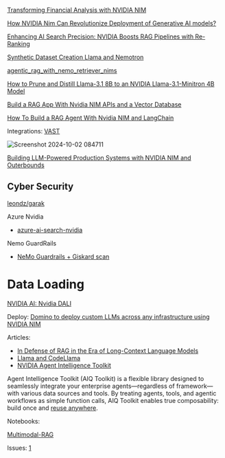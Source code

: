 [Transforming Financial Analysis with NVIDIA NIM](https://developer.nvidia.com/blog/transforming-financial-analysis-with-nvidia-nim/)

[How NVIDIA Nim Can Revolutionize Deployment of Generative AI models?](https://pub.towardsai.net/how-nvidia-nim-can-revolutionize-deployment-of-generative-ai-aba167a106da) 

[Enhancing AI Search Precision: NVIDIA Boosts RAG Pipelines with Re-Ranking](https://blockchain.news/news/enhancing-ai-search-precision-nvidia-boosts-rag-pipelines#google_vignette)


[Synthetic Dataset Creation Llama and Nemotron](https://mer.vin/2024/07/synthetic-dataset-creation-llama-and-nemotron/)

[agentic_rag_with_nemo_retriever_nims](https://github.com/NVIDIA/GenerativeAIExamples/blob/main/notebooks/agentic_rag_with_nemo_retriever_nims.ipynb)


[How to Prune and Distill Llama-3.1 8B to an NVIDIA Llama-3.1-Minitron 4B Model](https://developer.nvidia.com/blog/how-to-prune-and-distill-llama-3-1-8b-to-an-nvidia-llama-3-1-minitron-4b-model/)

[Build a RAG App With Nvidia NIM APIs and a Vector Database](https://thenewstack.io/build-a-rag-app-with-nvidia-nim-apis-and-a-vector-database/)

[How To Build a RAG Agent With Nvidia NIM and LangChain](https://thenewstack.io/how-to-build-a-rag-agent-with-nvidia-nim-and-langchain/)

Integrations:
[VAST](https://blocksandfiles.com/2024/10/01/vast-insightengine/)

![Screenshot 2024-10-02 084711](https://github.com/user-attachments/assets/615e5cd7-507c-431d-9626-4ea2971b4fea)

[Building LLM-Powered Production Systems with NVIDIA NIM and Outerbounds](https://developer.nvidia.com/blog/building-llm-powered-production-systems-with-nvidia-nim-and-outerbounds/)



## Cyber Security
[leondz/garak](https://developer.nvidia.com/blog/nvidia-presents-ai-security-expertise-at-leading-cybersecurity-conferences/)


Azure Nvidia
- [azure-ai-search-nvidia](https://github.com/farzad528/azure-ai-search-python-playground/blob/main/azure-ai-search-nvidia-rag.ipynb)

Nemo GuardRails
- [NeMo Guardrails + Giskard scan](https://docs.giskard.ai/en/stable/integrations/nemoguardrails/nemoguardrails-integration.html)


# Data Loading

[NVIDIA AI: Nvidia DALI](https://www.youtube.com/watch?v=PTWER9HIVHM)


Deploy:
[Domino to deploy custom LLMs across any infrastructure using NVIDIA NIM](https://domino.ai/blogs/domino-data-lab-deploys-custom-llms-nvidia-nim)

Articles:
- [In Defense of RAG in the Era of Long-Context Language Models](https://arxiv.org/html/2409.01666v1)
- [Llama and CodeLlama](https://docs.nvidia.com/nemo-framework/user-guide/latest/llms/llama/index.html)
- [NVIDIA Agent Intelligence Toolkit](https://github.com/NVIDIA/AIQToolkit)

Agent Intelligence Toolkit (AIQ Toolkit) is a flexible library designed to seamlessly integrate your enterprise agents—regardless of framework—with various data sources and tools. By treating agents, tools, and agentic workflows as simple function calls, AIQ Toolkit enables true composability: build once and [reuse anywhere](https://developer.nvidia.com/blog/extending-the-nvidia-agent-intelligence-toolkit-to-support-new-agentic-frameworks/?ncid=so-nvsh-494353&es_id=4eaba2dfb8).


Notebooks:

[Multimodal-RAG](https://github.com/NVIDIA/GenerativeAIExamples/blob/main/community/multimodal-rag/app.py)


Issues:
[1](https://forums.developer.nvidia.com/t/dli-building-rag-agents-with-llms-unable-to-configure-fast-api/328811)
